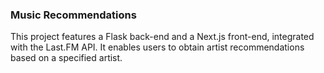 ### Music Recommendations

This project features a Flask back-end and a Next.js front-end, integrated with the Last.FM API. It enables users to obtain artist recommendations based on a specified artist.